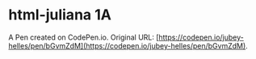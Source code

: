# html-juliana 1A

A Pen created on CodePen.io. Original URL: [https://codepen.io/jubey-helles/pen/bGvmZdM](https://codepen.io/jubey-helles/pen/bGvmZdM).

